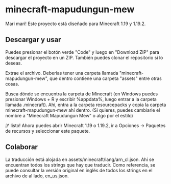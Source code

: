 # minecraft-mapudungun-mew

Mari mari!
Este proyecto está diseñado para Minecraft 1.19 y 1.19.2.

## Descargar y usar

Puedes presionar el botón verde "Code" y luego en "Download ZIP" para descargar el proyecto en un ZIP. También puedes clonar el repositorio si lo deseas.

Extrae el archivo. Deberías tener una carpeta llamada "minecraft-mapudungun-mew", que dentro contiene una carpeta "assets" entre otras cosas.

Busca dónde se encuentra la carpeta de Minecraft (en Windows puedes presionar Windows + R y escribir %appdata%, luego entrar a la carpeta llamada .minecraft). Ahí, entra a la carpeta resourcepacks y copia la carpeta minecraft-mapudungun-mew ahí dentro. (Si quieres, puedes cambiarle el nombre a "Minecraft Mapudungun Mew" o algo por el estilo)

¡Y listo! Ahora puedes abrir Minecraft 1.19 o 1.19.2, ir a Opciones -> Paquetes de recursos y seleccionar este paquete.

## Colaborar

La traducción está alojada en assets/minecraft/lang/arn_cl.json. Ahí se encuentran todos los strings que hay que traducir. Como referencia, se puede consultar la versión original en inglés de todos los strings en el archivo de al lado, en_us.json.

